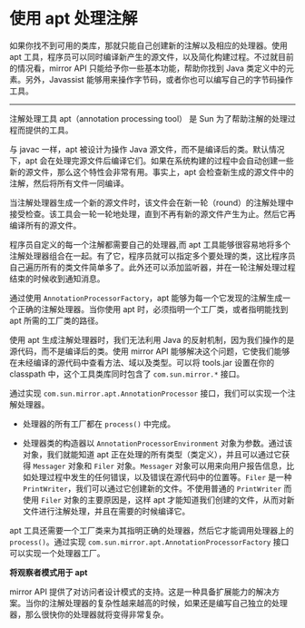 # 使用 apt 处理注解

如果你找不到可用的类库，那就只能自己创建新的注解以及相应的处理器。使用 apt 工具，程序员可以同时编译新产生的源文件，以及简化构建过程。不过就目前的情况看，mirror API 只能给予你一些基本功能，帮助你找到 Java 类定义中的元素。另外，Javassist 能够用来操作字节码，或者你也可以编写自己的字节码操作工具。

-----------------------------------------------------------------------------------------

注解处理工具 apt（annotation processing tool） 是 Sun 为了帮助注解的处理过程而提供的工具。

与 javac 一样，apt 被设计为操作 Java 源文件，而不是编译后的类。默认情况下，apt 会在处理完源文件后编译它们。如果在系统构建的过程中会自动创建一些新的源文件，那么这个特性会非常有用。事实上，apt 会检查新生成的源文件中的注解，然后将所有文件一同编译。

当注解处理器生成一个新的源文件时，该文件会在新一轮（round）的注解处理中接受检查。该工具会一轮一轮地处理，直到不再有新的源文件产生为止。然后它再编译所有的源文件。

程序员自定义的每一个注解都需要自己的处理器,而 apt 工具能够很容易地将多个注解处理器组合在一起。有了它，程序员就可以指定多个要处理的类，这比程序员自己遍历所有的类文件简单多了。此外还可以添加监听器，并在一轮注解处理过程结束的时候收到通知消息。
	
通过使用 `AnnotationProcessorFactory`，apt 能够为每一个它发现的注解生成一个正确的注解处理器。当你使用 apt 时，必须指明一个工厂类，或者指明能找到 apt 所需的工厂类的路径。

使用 apt 生成注解处理器时，我们无法利用 Java 的反射机制，因为我们操作的是源代码，而不是编译后的类。使用 mirror API 能够解决这个问题，它使我们能够在未经编译的源代码中查看方法、域以及类型。可以将 tools.jar 设置在你的 classpath 中，这个工具类库同时包含了 `com.sun.mirror.*` 接口。

通过实现 `com.sun.mirror.apt.AnnotationProcessor` 接口，我们可以实现一个注解处理器。

*   处理器的所有工厂都在 `process()` 中完成。

*   处理器类的构造器以 `AnnotationProcessorEnvironment` 对象为参数。通过该对象，我们就能知道 apt 正在处理的所有类型（类定义），并且可以通过它获得 `Messager` 对象和 `Filer` 对象。`Messager` 对象可以用来向用户报告信息，比如处理过程中发生的任何错误，以及错误在源代码中的位置等。`Filer` 是一种 `PrintWriter`，我们可以通过它创建新的文件。不使用普通的 `PrintWriter` 而使用 `Filer` 对象的主要原因是，这样 apt 才能知道我们创建的文件，从而对新文件进行注解处理，并且在需要的时候编译它。

apt 工具还需要一个工厂类来为其指明正确的处理器，然后它才能调用处理器上的 `process()`。通过实现 `com.sun.mirror.apt.AnnotationProcessorFactory` 接口可以实现一个处理器工厂。

**将观察者模式用于 apt**

mirror API 提供了对访问者设计模式的支持。这是一种具备扩展能力的解决方案。当你的注解处理器的复杂性越来越高的时候，如果还是编写自己独立的处理器，那么很快你的处理器就将变得非常复杂。